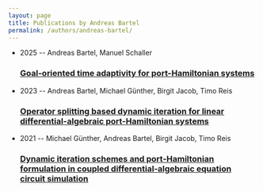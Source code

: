 ```yaml
---
layout: page
title: Publications by Andreas Bartel
permalink: /authors/andreas-bartel/
---
```


<ul class="post-list">
<li><span class='post-meta'>2025 -- Andreas Bartel, Manuel Schaller</span><h3><a class='post-link' href='../../goal-oriented-time-adaptivity-for-port-hamiltonian-systems'>Goal-oriented time adaptivity for port-Hamiltonian systems</a></h3></li>
<li><span class='post-meta'>2023 -- Andreas Bartel, Michael Günther, Birgit Jacob, Timo Reis</span><h3><a class='post-link' href='../../operator-splitting-based-dynamic-iteration-for-linear-differential-algebraic-port-hamiltonian-systems'>Operator splitting based dynamic iteration for linear differential-algebraic port-Hamiltonian systems</a></h3></li>
<li><span class='post-meta'>2021 -- Michael Günther, Andreas Bartel, Birgit Jacob, Timo Reis</span><h3><a class='post-link' href='../../dynamic-iteration-schemes-and-port-hamiltonian-formulation-in-coupled-differential-algebraic-equation-circuit-simulation'>Dynamic iteration schemes and port‐Hamiltonian formulation in coupled differential‐algebraic equation circuit simulation</a></h3></li>

</ul>
